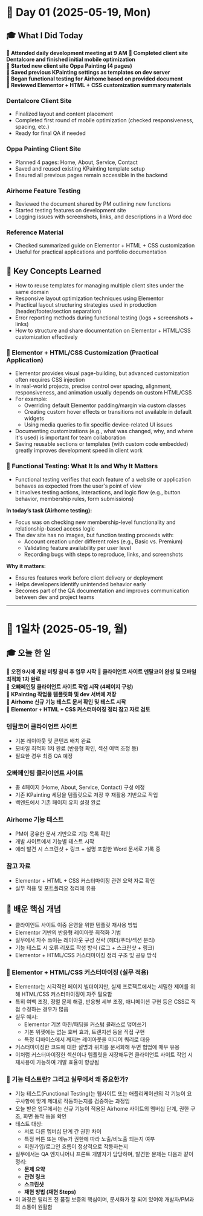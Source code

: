 # 📅 Day 01 (2025-05-19, Mon)

## 🎓 What I Did Today
**📌 Attended daily development meeting at 9 AM**
**📌 Completed client site Dentalcore and finished initial mobile optimization**  
**📌 Started new client site Oppa Painting (4 pages)**  
**📌 Saved previous KPainting settings as templates on dev server**  
**📌 Began functional testing for Airhome based on provided document**  
**📌 Reviewed Elementor + HTML + CSS customization summary materials**

### Dentalcore Client Site  
- Finalized layout and content placement  
- Completed first round of mobile optimization (checked responsiveness, spacing, etc.)  
- Ready for final QA if needed

### Oppa Painting Client Site  
- Planned 4 pages: Home, About, Service, Contact  
- Saved and reused existing KPainting template setup  
- Ensured all previous pages remain accessible in the backend

### Airhome Feature Testing  
- Reviewed the document shared by PM outlining new functions  
- Started testing features on development site  
- Logging issues with screenshots, links, and descriptions in a Word doc

### Reference Material  
- Checked summarized guide on Elementor + HTML + CSS customization  
- Useful for practical applications and portfolio documentation

## 🧠 Key Concepts Learned

- How to reuse templates for managing multiple client sites under the same domain  
- Responsive layout optimization techniques using Elementor  
- Practical layout structuring strategies used in production (header/footer/section separation)  
- Error reporting methods during functional testing (logs + screenshots + links)  
- How to structure and share documentation on Elementor + HTML/CSS customization effectively

### 🔧 Elementor + HTML/CSS Customization (Practical Application)

- Elementor provides visual page-building, but advanced customization often requires CSS injection  
- In real-world projects, precise control over spacing, alignment, responsiveness, and animation usually depends on custom HTML/CSS  
- For example:
  - Overriding default Elementor padding/margin via custom classes
  - Creating custom hover effects or transitions not available in default widgets
  - Using media queries to fix specific device-related UI issues
- Documenting customizations (e.g., what was changed, why, and where it's used) is important for team collaboration  
- Saving reusable sections or templates (with custom code embedded) greatly improves development speed in client work

### 🧪 Functional Testing: What It Is and Why It Matters

- Functional testing verifies that each feature of a website or application behaves as expected from the user's point of view  
- It involves testing actions, interactions, and logic flow (e.g., button behavior, membership rules, form submissions)

**In today’s task (Airhome testing):**
- Focus was on checking new membership-level functionality and relationship-based access logic  
- The dev site has no images, but function testing proceeds with:
  - Account creation under different roles (e.g., Basic vs. Premium)
  - Validating feature availability per user level
  - Recording bugs with steps to reproduce, links, and screenshots

**Why it matters:**
- Ensures features work before client delivery or deployment  
- Helps developers identify unintended behavior early  
- Becomes part of the QA documentation and improves communication between dev and project teams

---

# 📅 1일차 (2025-05-19, 월)

## 🎓 오늘 한 일

**📌 오전 9시에 개발 미팅 참석 후 업무 시작**
**📌 클라이언트 사이트 덴탈코어 완성 및 모바일 최적화 1차 완료**  
**📌 오빠페인팅 클라이언트 사이트 작업 시작 (4페이지 구성)**  
**📌 KPainting 작업물 템플릿화 및 dev 서버에 저장**  
**📌 Airhome 신규 기능 테스트 문서 확인 및 테스트 시작**  
**📌 Elementor + HTML + CSS 커스터마이징 정리 참고 자료 검토**

### 덴탈코어 클라이언트 사이트  
- 기본 레이아웃 및 콘텐츠 배치 완료  
- 모바일 최적화 1차 완료 (반응형 확인, 섹션 여백 조정 등)  
- 필요한 경우 최종 QA 예정

### 오빠페인팅 클라이언트 사이트  
- 총 4페이지 (Home, About, Service, Contact) 구성 예정  
- 기존 KPainting 세팅을 템플릿으로 저장 후 재활용 기반으로 작업  
- 백엔드에서 기존 페이지 유지 설정 완료

### Airhome 기능 테스트  
- PM이 공유한 문서 기반으로 기능 목록 확인  
- 개발 사이트에서 기능별 테스트 시작  
- 에러 발견 시 스크린샷 + 링크 + 설명 포함한 Word 문서로 기록 중

### 참고 자료  
- Elementor + HTML + CSS 커스터마이징 관련 요약 자료 확인  
- 실무 적용 및 포트폴리오 정리에 유용

## 🧠 배운 핵심 개념

- 클라이언트 사이트 이중 운영을 위한 템플릿 재사용 방법  
- Elementor 기반의 반응형 레이아웃 최적화 기법  
- 실무에서 자주 쓰이는 레이아웃 구성 전략 (헤더/푸터/섹션 분리)  
- 기능 테스트 시 오류 리포트 작성 방식 (로그 + 스크린샷 + 링크)  
- Elementor + HTML/CSS 커스터마이징 정리 구조 및 공유 방식

### 🔧 Elementor + HTML/CSS 커스터마이징 (실무 적용)

- Elementor는 시각적인 페이지 빌더이지만, 실제 프로젝트에서는 세밀한 제어를 위해 HTML/CSS 커스터마이징이 자주 필요함  
- 특히 여백 조정, 정렬 문제 해결, 반응형 세부 조정, 애니메이션 구현 등은 CSS로 직접 수정하는 경우가 많음  
- 실무 예시:
  - Elementor 기본 마진/패딩을 커스텀 클래스로 덮어쓰기  
  - 기본 위젯에는 없는 호버 효과, 트랜지션 등을 직접 구현  
  - 특정 디바이스에서 깨지는 레이아웃을 미디어 쿼리로 대응
- 커스터마이징한 코드에 대한 설명과 위치를 문서화해 두면 협업에 매우 유용  
- 이처럼 커스터마이징한 섹션이나 템플릿을 저장해두면 클라이언트 사이트 작업 시 재사용이 가능하여 개발 효율이 향상됨

### 🧪 기능 테스트란? 그리고 실무에서 왜 중요한가?

- 기능 테스트(Functional Testing)는 웹사이트 또는 애플리케이션의 각 기능이 요구사항에 맞게 제대로 작동하는지를 검증하는 과정임  
- 오늘 받은 업무에서는 신규 기능이 적용된 Airhome 사이트의 멤버십 단계, 권한 구조, 화면 동작 등을 확인  
- 테스트 대상:
  - 서로 다른 멤버십 단계 간 권한 차이
  - 특정 버튼 또는 메뉴가 권한에 따라 노출/비노출 되는지 여부
  - 회원가입/로그인 흐름이 정상적으로 작동하는지  
- 실무에서는 QA 엔지니어나 프론트 개발자가 담당하며, 발견한 문제는 다음과 같이 정리:
  - **문제 요약**
  - **관련 링크**
  - **스크린샷**
  - **재현 방법 (재현 Steps)**  
- 이 과정은 릴리즈 전 품질 보증의 핵심이며, 문서화가 잘 되어 있어야 개발자/PM과의 소통이 원활함

